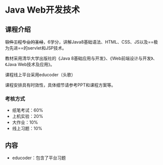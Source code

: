 # Java Web开发技术

## 课程介绍

~~软件工程专业的圣经~~，6学分，讲解Java8基础语法、HTML、CSS、JS以及==极为先进==的servlet和JSP技术。

教材采用清华大学出版社的《Java 8基础应用与开发》、《Web前端设计与开发》、《Java Web技术及应用》。

课程线上平台采用educoder（头歌）

课程安排具有时效性，具体细节请参考PPT和课程方案等。

### 考核方式

- 纸笔考试：60%
- 上机实验：20%
- 大作业：10%
- 线上习题：10%

## 内容

- educoder：包含了平台习题
